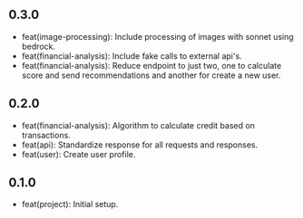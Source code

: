 ## 0.3.0

- feat(image-processing): Include processing of images with sonnet using bedrock.
- feat(financial-analysis): Include fake calls to external api's.
- feat(financial-analysis): Reduce endpoint to just two, one to calculate score and send recommendations and another for create a new user.

## 0.2.0

- feat(financial-analysis): Algorithm to calculate credit based on transactions.
- feat(api): Standardize response for all requests and responses.
- feat(user): Create user profile.

## 0.1.0

- feat(project): Initial setup.

